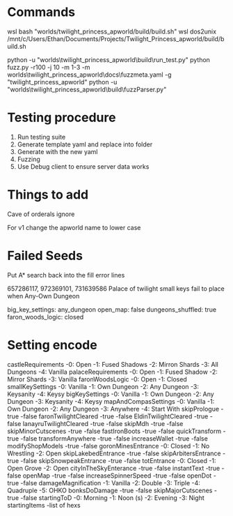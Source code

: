 # Commands

wsl bash "worlds/twilight_princess_apworld/build/build.sh"
wsl dos2unix /mnt/c/Users/Ethan/Documents/Projects/Twilight_Princess_apworld/build/build.sh

python -u "worlds\twilight_princess_apworld\build\run_test.py"
python fuzz.py -r100 -j 10 -m 1-3 -m worlds\twilight_princess_apworld\docs\fuzzmeta.yaml -g "twilight_princess_apworld"
python -u "worlds\twilight_princess_apworld\build\fuzzParser.py"

# Testing procedure

1. Run testing suite
2. Generate template yaml and replace into folder
3. Generate with the new yaml
4. Fuzzing
5. Use Debug client to ensure server data works

# Things to add

Cave of orderals ignore

For v1 change the apworld name to lower case

# Failed Seeds

Put A\* search back into the fill error lines

657286117, 972369101, 731639586
Palace of twilight small keys fail to place when Any-Own Dungeon

big_key_settings: any_dungeon
open_map: false
dungeons_shuffled: true
faron_woods_logic: closed

# Setting encode

castleRequirements
-0: Open
-1: Fused Shadows
-2: Mirron Shards
-3: All Dungeons
-4: Vanilla
palaceRequirements
-0: Open
-1: Fused Shadow
-2: Mirror Shards
-3: Vanilla
faronWoodsLogic
-0: Open
-1: Closed
smallKeySettings
-0: Vanilla
-1: Own Dungeon
-2: Any Dungeon
-3: Keysanity
-4: Keysy
bigKeySettings
-0: Vanilla
-1: Own Dungeon
-2: Any Dungeon
-3: Keysanity
-4: Keysy
mapAndCompasSettings
-0: Vanilla
-1: Own Dungeon
-2: Any Dungeon
-3: Anywhere
-4: Start With
skipPrologue
-true
-false
faronTwilightCleared
-true
-false
EldinTwilightCleared
-true
-false
lanayruTwilightCleared
-true
-false
skipMdh
-true
-false
skipMinorCutscenes
-true
-false
fastIronBoots
-true
-false
quickTransform
-true
-false
transformAnywhere
-true
-false
increaseWallet
-true
-false
modifyShopModels
-true
-false
goronMinesEntrance
-0: Closed
-1: No Wrestling
-2: Open
skipLakebedEntrance
-true
-false
skipArbitersEntrance
-true
-false
skipSnowpeakEntrance
-true
-false
totEntrance
-0: Closed
-1: Open Grove
-2: Open
cityInTheSkyEnterance
-true
-false
instantText
-true
-false
openMap
-true
-false
increaseSpinnerSpeed
-true
-false
openDot
-true
-false
damageMagnification
-1: Vanilla
-2: Double
-3: Triple
-4: Quadruple
-5: OHKO
bonksDoDamage
-true
-false
skipMajorCutscenes
-true
-false
startingToD
-0: Morning
-1: Noon (s)
-2: Evening
-3: Night
startingItems
-list of hexs
